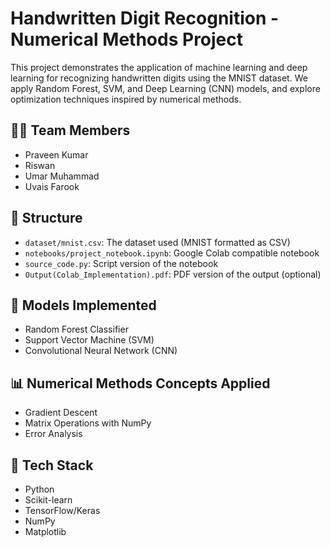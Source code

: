 
# Handwritten Digit Recognition - Numerical Methods Project

This project demonstrates the application of machine learning and deep learning for recognizing handwritten digits using the MNIST dataset. We apply Random Forest, SVM, and Deep Learning (CNN) models, and explore optimization techniques inspired by numerical methods.

## 👨‍💻 Team Members
- Praveen Kumar
- Riswan
- Umar Muhammad
- Uvais Farook

## 📁 Structure
- `dataset/mnist.csv`: The dataset used (MNIST formatted as CSV)
- `notebooks/project_notebook.ipynb`: Google Colab compatible notebook
- `source_code.py`: Script version of the notebook
- `Output(Colab_Implementation).pdf`: PDF version of the output (optional)

## 🧠 Models Implemented
- Random Forest Classifier
- Support Vector Machine (SVM)
- Convolutional Neural Network (CNN)

## 📊 Numerical Methods Concepts Applied
- Gradient Descent
- Matrix Operations with NumPy
- Error Analysis

## 🚀 Tech Stack
- Python
- Scikit-learn
- TensorFlow/Keras
- NumPy
- Matplotlib

